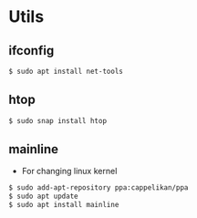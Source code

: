 # Utils

## ifconfig

```bash
$ sudo apt install net-tools
```

## htop

```bash
$ sudo snap install htop
```

## mainline

+ For changing linux kernel

```bash
$ sudo add-apt-repository ppa:cappelikan/ppa
$ sudo apt update
$ sudo apt install mainline
```
